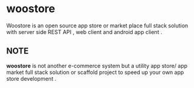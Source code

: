 woostore
===========

Woostore is an open source app store or market place full stack solution with server side REST API , web client and android app client .


NOTE
------

**woostore** is not another e-commerce system but a utility app store/ app market full stack solution or scaffold project to speed up your own app store development .
